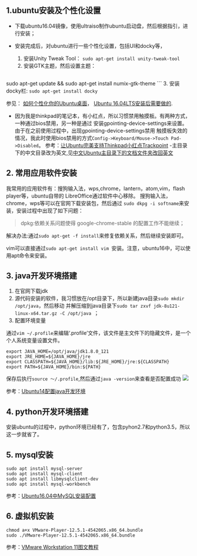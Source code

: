 
## 1.ubuntu安装及个性化设置
- 下载ubuntu16.04镜像，使用ultraiso制作ubuntu启动盘，然后根据指引，进行安装；

- 安装完成后，对ubuntu进行一些个性化设置，包括UI和docky等，
  1. 安装Unity Tweak Tool：
  `sudo apt-get install unity-tweak-tool `
  2. 安装GTK主题，然后设置主题：
  ```sudo add-apt-repository ppa:numix/ppa
sudo apt-get update && sudo apt-get install numix-gtk-theme ```
  3. 安装docky栏:
   `sudo apt-get install docky  `

 参见：
 [如何个性化你的Ubuntu桌面](http://os.51cto.com/art/201406/442093.htm)，
 [Ubuntu 16.04LTS安装后需要做的](http://blog.csdn.net/keith_bb/article/details/51530585).

- 因为我是thinkpad的笔记本，有小红点，所以习惯禁用触摸板。有两种方式，一种通过bios禁用，另一种是通过
安装gpointing-device-settings来设置。由于在之前使用过程中，出现gpointing-device-settings禁用
触摸板失效的情况，我此时使用bios禁用的方式`Config->Keyboard/Mouse->Touch Pad->Disabled`。
参考：[让Ubuntu完美支持Thinkpad小红点Trackpoint](http://www.linuxdiyf.com/linux/11602.html)
-主目录下的中文目录改为英文,见[中文Ubuntu主目录下的文档文件夹改回英文](http://www.linuxidc.com/Linux/2011-06/36903.htm)



## 2. 常用应用软件安装
我常用的应用软件有：搜狗输入法，wps,chrome，lantern，atom,vim，flash player等，ubuntu自带的
LibreOffice通过软件中心移除。
搜狗输入法，chrome，wps等可以在官网下载安装包，然后通过 `sudo dkpg -i softname`来安装，安装过程中出现了如下问题：
> dpkg:依赖关系问题使得 google-chrome-stable 的配置工作不能继续；

解决办法:通过`sudo apt-get -f install`来修复依赖关系，然后继续安装即可。

vim可以直接通过`sudo apt-get install vim `安装。注意，ubuntu16中，可以使用apt命令来安装。

## 3. java开发环境搭建

1. 在官网下载jdk
2. 源代码安装的软件，我习惯放在/opt目录下，所以新建java目录`sudo mkdir /opt/java`，然后移动
并解压缩到java目录下`sudo tar zxvf jdk-8u121-linux-x64.tar.gz -C /opt/java
`；
3. 配置环境变量

  通过`vim ~/.profile`来编辑‘.profile’文件，该文件是主文件下的隐藏文件，是一个个人系统变量设置文件。
```
export JAVA_HOME=/opt/java/jdk1.8.0_121
export JRE_HOME=${JAVA_HOME}/jre
export CLASSPATH=${JAVA_HOME}/lib:${JRE_HOME}/jre:${CLASSPATH}
export PATH=${JAVA_HOME}/bin:${PATH}
```
保存后执行`source ～/.profile`,然后通过`java -version`来查看是否配置成功
![](http://om35suyvs.bkt.clouddn.com/17-2-28/70000350-file_1488286912950_16b3b.png)

参考：[Ubuntu14配置java开发环境](http://blog.csdn.net/linruonan90/article/details/46957169)

## 4. python开发环境搭建
安装ubuntu的过程中，python环境已经有了，包含pyhon2.7和python3.5，所以这一步就省了。

## 5. mysql安装
```
sudo apt install mysql-server
sudo apt install mysql-client
sudo apt install libmysqlclient-dev
sudo apt install mysql-workbench
```
参考：[Ubuntu16.04中MySQL安装配置](http://blog.csdn.net/yancey_blog/article/details/52780357)

## 6. 虚拟机安装
```
chmod a+x VMware-Player-12.5.1-4542065.x86_64.bundle
sudo ./VMware-Player-12.5.1-4542065.x86_64.bundle
```
参考：[VMware Workstation 11图文教程](http://www.linuxidc.com/Linux/2015-01/111791.htm)
